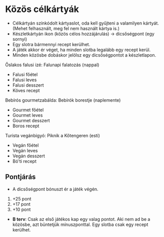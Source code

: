 # Közös célkártyák

* Célkártyán színkódolt kártyaslot, oda kell gyűjteni a valamilyen kártyát. (Mehet felhasznált, meg fel nem használt kártya is.)
* Készletkártyán ikon (közös célos hozzájárulás) -> dicsőségpont (egy sornyi)
* Egy slotra bármennyi recept kerülhet.
* A játék akkor ér véget, ha minden slotba legalább egy recept kerül.
* Minden közösbe dobáskor jelölsz egy dicsőségpontot a készletlapon.

Őslakos falusi izé: Falunapi falatozás (nappal)

* Falusi főétel
* Falusi leves
* Falusi desszert
* Köves recept

Bebírós gourmetzabálda: Bebírók borestje (naplemente)

* Gourmet főétel
* Gourmet leves
* Gourmet desszert
* Boros recept

Turista vegánbigyó: Piknik a Kőtengeren (esti)

* Vegán főétel
* Vegán leves
* Vegán desszert
* Bó'ti recept

## Pontjárás

* A dicsőségpont bónuszt ér a játék végén.

1. +25 pont
2. +17 pont
3. +10 pont

* **B terv**: Csak az első játékos kap egy valag pontot. Aki nem ad be a közösbe, azt büntetjük mínuszponttal. Egy slotba csak egy recept kerülhet.